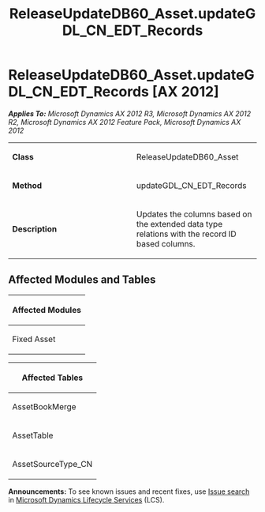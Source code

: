 ﻿---
title: ReleaseUpdateDB60_Asset.updateGDL_CN_EDT_Records
TOCTitle: ReleaseUpdateDB60_Asset.updateGDL_CN_EDT_Records
ms:assetid: c97c922b-c9ef-f26e-c9cf-73f295af0941
ms:mtpsurl: https://msdn.microsoft.com/en-us/library/JJ719620(v=AX.60)
ms:contentKeyID: 49711188
ms.date: 05/18/2015
mtps_version: v=AX.60
---

# ReleaseUpdateDB60\_Asset.updateGDL\_CN\_EDT\_Records [AX 2012]


_**Applies To:** Microsoft Dynamics AX 2012 R3, Microsoft Dynamics AX 2012 R2, Microsoft Dynamics AX 2012 Feature Pack, Microsoft Dynamics AX 2012_

<table>
<colgroup>
<col style="width: 50%" />
<col style="width: 50%" />
</colgroup>
<tbody>
<tr class="odd">
<td><p><strong>Class</strong></p></td>
<td><p>ReleaseUpdateDB60_Asset</p></td>
</tr>
<tr class="even">
<td><p><strong>Method</strong></p></td>
<td><p>updateGDL_CN_EDT_Records</p></td>
</tr>
<tr class="odd">
<td><p><strong>Description</strong></p></td>
<td><p>Updates the columns based on the extended data type relations with the record ID based columns.</p></td>
</tr>
</tbody>
</table>


## Affected Modules and Tables

<table>
<colgroup>
<col style="width: 100%" />
</colgroup>
<thead>
<tr class="header">
<th><p>Affected Modules</p></th>
</tr>
</thead>
<tbody>
<tr class="odd">
<td><p>Fixed Asset</p></td>
</tr>
</tbody>
</table>


<table>
<colgroup>
<col style="width: 100%" />
</colgroup>
<thead>
<tr class="header">
<th><p>Affected Tables</p></th>
</tr>
</thead>
<tbody>
<tr class="odd">
<td><p>AssetBookMerge</p></td>
</tr>
<tr class="even">
<td><p>AssetTable</p></td>
</tr>
<tr class="odd">
<td><p>AssetSourceType_CN</p></td>
</tr>
</tbody>
</table>

  
**Announcements:** To see known issues and recent fixes, use [Issue search](http://go.microsoft.com/fwlink/?linkid=389258) in [Microsoft Dynamics Lifecycle Services](http://go.microsoft.com/fwlink/?linkid=306505) (LCS).

